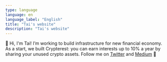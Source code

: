 ```yaml
---
type: language
language: en
language_label: "English"
title: "Tai's website"
description: "Tai's website"
---
```


👋 Hi, I'm Tai! I’m working to build infrastructure for new financial economy. As a start, we built Crypterest: you can earn interests up to 10% a year by sharing your unused crypto assets. Follow me on [Twitter](https://twitter.com/taisuke_mino) and [Medium](https://medium.com/@taisukemino) 🙂
